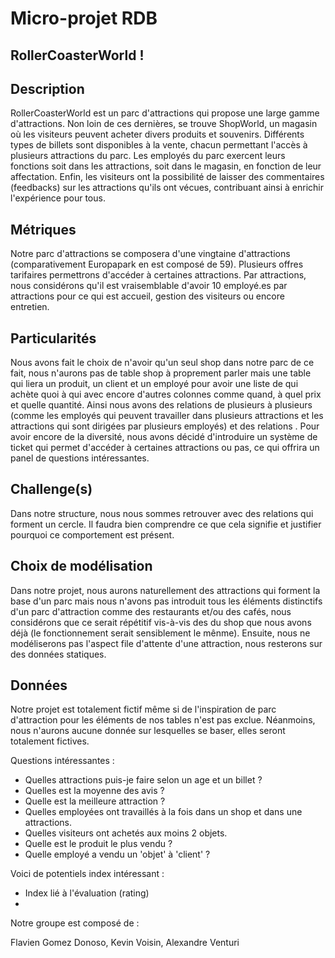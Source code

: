 # Micro-projet RDB

## RollerCoasterWorld ! 

## Description

RollerCoasterWorld est un parc d'attractions qui propose une large gamme d'attractions. Non loin de ces dernières, se trouve ShopWorld, un magasin où les visiteurs peuvent acheter divers produits et souvenirs. Différents types de billets sont disponibles à la vente, chacun permettant l'accès à plusieurs attractions du parc. Les employés du parc exercent leurs fonctions soit dans les attractions, soit dans le magasin, en fonction de leur affectation. Enfin, les visiteurs ont la possibilité de laisser des commentaires (feedbacks) sur les attractions qu'ils ont vécues, contribuant ainsi à enrichir l'expérience pour tous.

## Métriques

Notre parc d'attractions se composera d'une vingtaine d'attractions (comparativement Europapark en est composé de 59).
Plusieurs offres tarifaires permettrons d'accéder à certaines attractions.
Par attractions, nous considérons qu'il est vraisemblable d'avoir 10 employé.es par attractions pour ce qui est accueil, gestion des visiteurs ou encore entretien.

## Particularités 

Nous avons fait le choix de n'avoir qu'un seul shop dans notre parc de ce fait, nous n'aurons pas de table shop à proprement parler mais une table qui liera un produit, un client et un employé pour avoir une liste de qui achète quoi à qui avec encore d'autres colonnes comme quand, à quel prix et quelle quantité. Ainsi nous avons des relations de plusieurs à plusieurs (comme les employés qui peuvent travailler dans plusieurs attractions et les attractions qui sont dirigées par plusieurs employés) et des relations . Pour avoir encore de la diversité, nous avons décidé d'introduire un système de ticket qui permet d'accéder à certaines attractions ou pas, ce qui offrira un panel de questions intéressantes. 

## Challenge(s)

Dans notre structure, nous nous sommes retrouver avec des relations qui forment un cercle. Il faudra bien comprendre ce que cela signifie et justifier pourquoi ce comportement est présent.

## Choix de modélisation

Dans notre projet, nous aurons naturellement des attractions qui forment la base d'un parc mais nous n'avons pas introduit tous les éléments distinctifs d'un parc d'attraction comme des restaurants et/ou des cafés, nous considérons que ce serait répétitif vis-à-vis des du shop que nous avons déjà (le fonctionnement serait sensiblement le mênme). Ensuite, nous ne modéliserons pas l'aspect file d'attente d'une attraction, nous resterons sur des données statiques. 

## Données

Notre projet est totalement fictif même si de l'inspiration de parc d'attraction pour les éléments de nos tables n'est pas exclue. Néanmoins, nous n'aurons aucune donnée sur lesquelles se baser, elles seront totalement fictives.

Questions intéressantes : 
- Quelles attractions puis-je faire selon un age et un billet ?
- Quelles est la moyenne des avis ?
- Quelle est la meilleure attraction ?
- Quelles employées ont travaillés à la fois dans un shop et dans une attractions.
- Quelles visiteurs ont achetés aux moins 2 objets.
- Quelle est le produit le plus vendu ?
- Quelle employé a vendu un 'objet' à 'client' ?

Voici de potentiels index intéressant :
- Index lié à l'évaluation (rating)
- 

Notre groupe est composé de :

Flavien Gomez Donoso,
Kevin Voisin,
Alexandre Venturi
